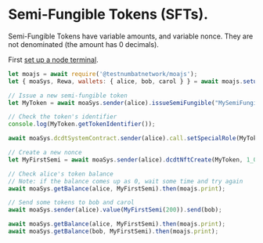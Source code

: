 # Semi-Fungible Tokens (SFTs).

Semi-Fungible Tokens have variable amounts, and variable nonce. They are not denominated (the amount has 0 decimals).

First [set up a node terminal](../../../../tutorial/src/interaction/interaction-basic.md).

```javascript
let moajs = await require('@testnumbatnetwork/moajs');
let { moaSys, Rewa, wallets: { alice, bob, carol } } = await moajs.setupInteractive("local-testnet");

// Issue a new semi-fungible token
let MyToken = await moaSys.sender(alice).issueSemiFungible("MySemiFungibleToken", "MYTOKEN");

// Check the token's identifier
console.log(MyToken.getTokenIdentifier());

await moaSys.dcdtSystemContract.sender(alice).call.setSpecialRole(MyToken, alice, "DCDTRoleNFTCreate", "DCDTRoleNFTAddQuantity");

// Create a new nonce
let MyFirstSemi = await moaSys.sender(alice).dcdtNftCreate(MyToken, 1_000, "MyFirstSemi", 0, "", "", "https://example.com");

// Check alice's token balance
// Note: if the balance comes up as 0, wait some time and try again
await moaSys.getBalance(alice, MyFirstSemi).then(moajs.print);

// Send some tokens to bob and carol
await moaSys.sender(alice).value(MyFirstSemi(200)).send(bob);

await moaSys.getBalance(alice, MyFirstSemi).then(moajs.print);
await moaSys.getBalance(bob, MyFirstSemi).then(moajs.print);

```
